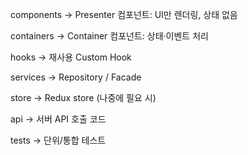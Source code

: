 components → Presenter 컴포넌트: UI만 렌더링, 상태 없음

containers → Container 컴포넌트: 상태·이벤트 처리

hooks → 재사용 Custom Hook

services → Repository / Facade

store → Redux store (나중에 필요 시)

api → 서버 API 호출 코드

tests → 단위/통합 테스트